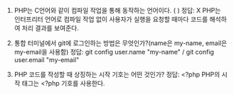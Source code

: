 1. PHP는 C언어와 같이 컴파일 작업을 통해 동작하는 언어이다. (   )
정답: X
PHP는 인터프리터 언어로 컴파일 작업 없이 사용자가 실행을 요청할 때마다 코드를 해석하여 처리 결과를 보여준다.

2. 통합 터미널에서 git에 로그인하는 방법은 무엇인가?(name은 my-name, email은 my-email을 사용함)
정답: git config user.name "my-name" / git config user.email "my-email"

3. PHP 코드를 작성할 때 상징하는 시작 기호는 어떤 것인가?
정답: <?php
PHP의 시작 태그는 <?php 기호를 사용한다.